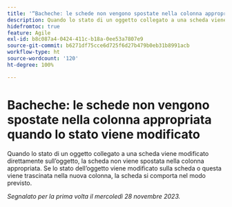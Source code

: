 ```yaml
---
title: '“Bacheche: le schede non vengono spostate nella colonna appropriata quando lo stato viene modificato”'
description: Quando lo stato di un oggetto collegato a una scheda viene modificato direttamente sull’oggetto, la scheda non viene spostata nella colonna appropriata. Se lo stato dell’oggetto viene modificato sulla scheda o questa viene trascinata nella nuova colonna, la scheda si comporta nel modo previsto.
hidefromtoc: true
feature: Agile
exl-id: b8c087a4-0424-411c-b18a-0ee53a7807e9
source-git-commit: b6271df75cce6d725f6d27b479b0eb31b8991acb
workflow-type: ht
source-wordcount: '120'
ht-degree: 100%

---
```


# Bacheche: le schede non vengono spostate nella colonna appropriata quando lo stato viene modificato

Quando lo stato di un oggetto collegato a una scheda viene modificato direttamente sull’oggetto, la scheda non viene spostata nella colonna appropriata. Se lo stato dell’oggetto viene modificato sulla scheda o questa viene trascinata nella nuova colonna, la scheda si comporta nel modo previsto.

_Segnalato per la prima volta il mercoledì 28 novembre 2023._
